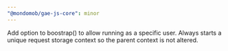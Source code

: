 ```yaml
---
"@mondomob/gae-js-core": minor
---
```


Add option to boostrap() to allow running as a specific user. Always starts a unique request storage context so the parent context is not altered.

